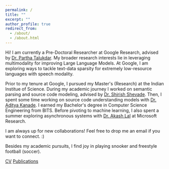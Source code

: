 ```yaml
---
permalink: /
title: ""
excerpt: ""
author_profile: true
redirect_from: 
  - /about/
  - /about.html
---
```


Hi! I am currently a Pre-Doctoral Researcher at Google Research, advised by [Dr. Partha Talukdar](https://parthatalukdar.github.io). My broader research interests lie in leveraging multimodality for improving Large Language Models. At Google, I am exploring ways to tackle text-data sparsity for extremely low-resource languages with speech modality.

Prior to my tenure at Google, I pursued my Master's (Research) at the Indian Institue of Science. During my academic journey I worked on semantic parsing and source code modeling, advised by [Dr. Shirish Shevade](https://eecs.iisc.ac.in/people/shirish-k-shevade/). Then, I spent some time working on source code understanding models with [Dr. Aditya Kanade](https://www.microsoft.com/en-us/research/people/kanadeaditya/). I earned my Bachelor's degree in Computer Science Engineering from BITS. Before pivoting to machine learning, I also spent a summer exploring asynchronous systems with [Dr. Akash Lal](https://www.microsoft.com/en-us/research/people/akashl/) at Microsoft Research.

I am always up for new collaborations! Feel free to drop me an email if you want to connect. :)

Besides my academic pursuits, I find joy in playing snooker and freestyle football (soccer). 

[CV](https://shikhar-s.github.io/files/CV_20231115.pdf) [Publications](https://scholar.google.com/citations?user=pbU47_MAAAAJ&hl=en)
